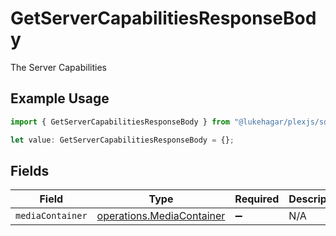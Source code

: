 # GetServerCapabilitiesResponseBody

The Server Capabilities

## Example Usage

```typescript
import { GetServerCapabilitiesResponseBody } from "@lukehagar/plexjs/sdk/models/operations";

let value: GetServerCapabilitiesResponseBody = {};
```

## Fields

| Field                                                                         | Type                                                                          | Required                                                                      | Description                                                                   |
| ----------------------------------------------------------------------------- | ----------------------------------------------------------------------------- | ----------------------------------------------------------------------------- | ----------------------------------------------------------------------------- |
| `mediaContainer`                                                              | [operations.MediaContainer](../../../sdk/models/operations/mediacontainer.md) | :heavy_minus_sign:                                                            | N/A                                                                           |